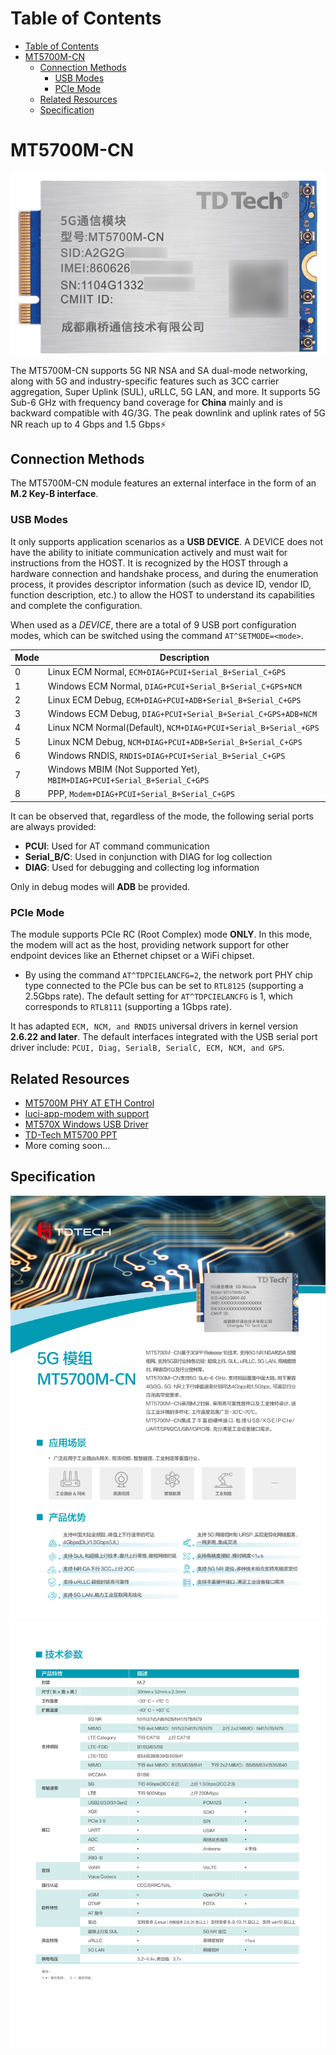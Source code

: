 # Table of Contents
- [Table of Contents](#table-of-contents)
- [MT5700M-CN](#mt5700m-cn)
  - [Connection Methods](#connection-methods)
    - [USB Modes](#usb-modes)
    - [PCIe Mode](#pcie-mode)
  - [Related Resources](#related-resources)
  - [Specification](#specification)

# MT5700M-CN
![](./images/mt5700m-cn.png)

The MT5700M-CN supports 5G NR NSA and SA dual-mode networking, along with 5G and industry-specific features such as 3CC carrier aggregation, Super Uplink (SUL), uRLLC, 5G LAN, and more. It supports 5G Sub-6 GHz with frequency band coverage for **China** mainly and is backward compatible with 4G/3G. The peak downlink and uplink rates of 5G NR reach up to 4 Gbps and 1.5 Gbps⚡

## Connection Methods

The MT5700M-CN module features an external interface in the form of an **M.2 Key-B interface**.

### USB Modes

It only supports application scenarios as a **USB DEVICE**. A DEVICE does not have the ability to initiate communication actively and must wait for instructions from the HOST. It is recognized by the HOST through a hardware connection and handshake process, and during the enumeration process, it provides descriptor information (such as device ID, vendor ID, function description, etc.) to allow the HOST to understand its capabilities and complete the configuration.

When used as a *DEVICE*, there are a total of 9 USB port configuration modes, which can be switched using the command `AT^SETMODE=<mode>`.

|Mode|Description|
|-|-|
|0|Linux ECM Normal, `ECM+DIAG+PCUI+Serial_B+Serial_C+GPS`|
|1|Windows ECM Normal,  `DIAG+PCUI+Serial_B+Serial_C+GPS+NCM`|
|2|Linux ECM Debug, `ECM+DIAG+PCUI+ADB+Serial_B+Serial_C+GPS`|
|3|Windows ECM Debug, `DIAG+PCUI+Serial_B+Serial_C+GPS+ADB+NCM`|
|4|Linux NCM Normal(Default), `NCM+DIAG+PCUI+Serial_B+Serial_+GPS`|
|5|Linux NCM Debug, `NCM+DIAG+PCUI+ADB+Serial_B+Serial_C+GPS`|
|6|Windows RNDIS, `RNDIS+DIAG+PCUI+Serial_B+Serial_C+GPS`|
|7|Windows MBIM (Not Supported Yet), `MBIM+DIAG+PCUI+Serial_B+Serial_C+GPS`|
|8|PPP, `Modem+DIAG+PCUI+Serial_B+Serial_C+GPS`|

It can be observed that, regardless of the mode, the following serial ports are always provided:
- **PCUI**: Used for AT command communication
- **Serial_B/C**: Used in conjunction with DIAG for log collection
- **DIAG**: Used for debugging and collecting log information

Only in debug modes will **ADB** be provided.

### PCIe Mode

The module supports PCIe RC (Root Complex) mode **ONLY**. In this mode, the modem will act as the host, providing network support for other endpoint devices like an Ethernet chipset or a WiFi chipset.

-  By using the command `AT^TDPCIELANCFG=2`, the network port PHY chip type connected to the PCIe bus can be set to `RTL8125` (supporting a 2.5Gbps rate). The default setting for `AT^TDPCIELANCFG` is 1, which corresponds to `RTL8111` (supporting a 1Gbps rate).

It has adapted `ECM, NCM, and RNDIS` universal drivers in kernel version **2.6.22 and later**. The default interfaces integrated with the USB serial port driver include: `PCUI, Diag, SerialB, SerialC, ECM, NCM, and GPS`.

## Related Resources
- [MT5700M PHY AT ETH Control](https://github.com/Coming-2022/mt5700m_at_control)
- [luci-app-modem with support](https://github.com/Siriling/openwrt-app-actions/tree/c3c47cb0aeb4652bcc6f27e76ec1be8b5f74edec/applications/luci-app-modem)
- [MT570X Windows USB Driver](./drivers/MT570X-user-windows.zip)
- [TD-Tech MT5700 PPT](./images/other/TD-Tech%205G%20MT5700%20Series%20202303.pptx)
- More coming soon...

## Specification
![](./images/spec/0.png)
![](./images/spec/1.png)